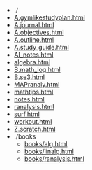 * ./
* [A.gymlikestudyplan.html](html/A.gymlikestudyplan.html)
* [A.journal.html](html/A.journal.html)
* [A.objectives.html](html/A.objectives.html)
* [A.outline.html](html/A.outline.html)
* [A.study_guide.html](html/A.study_guide.html)
* [AI_notes.html](html/AI_notes.html)
* [algebra.html](html/algebra.html)
* [B.math_log.html](html/B.math_log.html)
* [B.se3.html](html/B.se3.html)
* [MAPranaly.html](html/MAPranaly.html)
* [mathtips.html](html/mathtips.html)
* [notes.html](html/notes.html)
* [ranalysis.html](html/ranalysis.html)
* [surf.html](html/surf.html)
* [workout.html](html/workout.html)
* [Z.scratch.html](html/Z.scratch.html)
* ./books
  * [books/alg.html](html/books/alg.html)
  * [books/linalg.html](html/books/linalg.html)
  * [books/ranalysis.html](html/books/ranalysis.html)
